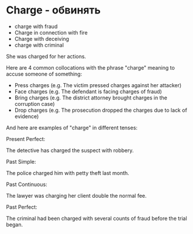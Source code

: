# Charge - обвинять

- charge with fraud
- Charge in connection with fire
- Charge with deceiving
- charge with criminal

She was charged for her actions.



Here are 4 common collocations with the phrase "charge" meaning to accuse someone of something:

- Press charges (e.g. The victim pressed charges against her attacker)
- Face charges (e.g. The defendant is facing charges of fraud)
- Bring charges (e.g. The district attorney brought charges in the corruption case)
- Drop charges (e.g. The prosecution dropped the charges due to lack of evidence)

And here are examples of "charge" in different tenses:

Present Perfect:

The detective has charged the suspect with robbery.

Past Simple:

The police charged him with petty theft last month.

Past Continuous:

The lawyer was charging her client double the normal fee.

Past Perfect:

The criminal had been charged with several counts of fraud before the trial began.